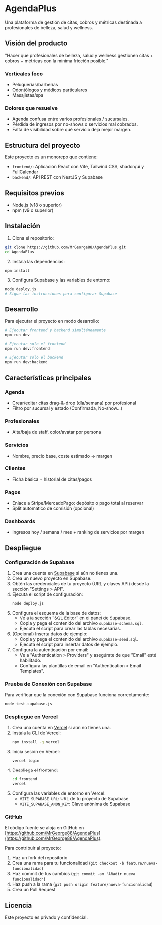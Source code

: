 # AgendaPlus

Una plataforma de gestión de citas, cobros y métricas destinada a profesionales de belleza, salud y wellness.

## Visión del producto

"Hacer que profesionales de belleza, salud y wellness gestionen citas + cobros + métricas con la mínima fricción posible."

### Verticales foco
- Peluquerías/barberías
- Odontólogos y médicos particulares
- Masajistas/spa

### Dolores que resuelve
- Agenda confusa entre varios profesionales / sucursales.
- Pérdida de ingresos por no-shows o servicios mal cobrados.
- Falta de visibilidad sobre qué servicio deja mejor margen.

## Estructura del proyecto

Este proyecto es un monorepo que contiene:

- `frontend/`: Aplicación React con Vite, Tailwind CSS, shadcn/ui y FullCalendar
- `backend/`: API REST con NestJS y Supabase

## Requisitos previos

- Node.js (v18 o superior)
- npm (v9 o superior)

## Instalación

1. Clona el repositorio:
```bash
git clone https://github.com/MrGeorge88/AgendaPlus.git
cd AgendaPlus
```

2. Instala las dependencias:
```bash
npm install
```

3. Configura Supabase y las variables de entorno:
```bash
node deploy.js
# Sigue las instrucciones para configurar Supabase
```

## Desarrollo

Para ejecutar el proyecto en modo desarrollo:

```bash
# Ejecutar frontend y backend simultáneamente
npm run dev

# Ejecutar solo el frontend
npm run dev:frontend

# Ejecutar solo el backend
npm run dev:backend
```

## Características principales

### Agenda
- Crear/editar citas drag-&-drop (día/semana) por profesional
- Filtro por sucursal y estado (Confirmada, No-show…)

### Profesionales
- Alta/baja de staff, color/avatar por persona

### Servicios
- Nombre, precio base, coste estimado → margen

### Clientes
- Ficha básica + historial de citas/pagos

### Pagos
- Enlace a Stripe/MercadoPago: depósito o pago total al reservar
- Split automático de comisión (opcional)

### Dashboards
- Ingresos hoy / semana / mes + ranking de servicios por margen

## Despliegue

### Configuración de Supabase

1. Crea una cuenta en [Supabase](https://supabase.com) si aún no tienes una.
2. Crea un nuevo proyecto en Supabase.
3. Obtén las credenciales de tu proyecto (URL y claves API) desde la sección "Settings > API".
4. Ejecuta el script de configuración:
   ```bash
   node deploy.js
   ```
5. Configura el esquema de la base de datos:
   - Ve a la sección "SQL Editor" en el panel de Supabase.
   - Copia y pega el contenido del archivo `supabase-schema.sql`.
   - Ejecuta el script para crear las tablas necesarias.
6. (Opcional) Inserta datos de ejemplo:
   - Copia y pega el contenido del archivo `supabase-seed.sql`.
   - Ejecuta el script para insertar datos de ejemplo.
7. Configura la autenticación por email:
   - Ve a "Authentication > Providers" y asegúrate de que "Email" esté habilitado.
   - Configura las plantillas de email en "Authentication > Email Templates".

### Prueba de Conexión con Supabase

Para verificar que la conexión con Supabase funciona correctamente:
```bash
node test-supabase.js
```

### Despliegue en Vercel

1. Crea una cuenta en [Vercel](https://vercel.com) si aún no tienes una.
2. Instala la CLI de Vercel:
   ```bash
   npm install -g vercel
   ```
3. Inicia sesión en Vercel:
   ```bash
   vercel login
   ```
4. Despliega el frontend:
   ```bash
   cd frontend
   vercel
   ```
5. Configura las variables de entorno en Vercel:
   - `VITE_SUPABASE_URL`: URL de tu proyecto de Supabase
   - `VITE_SUPABASE_ANON_KEY`: Clave anónima de Supabase

### GitHub
El código fuente se aloja en GitHub en [https://github.com/MrGeorge88/AgendaPlus](https://github.com/MrGeorge88/AgendaPlus).

Para contribuir al proyecto:
1. Haz un fork del repositorio
2. Crea una rama para tu funcionalidad (`git checkout -b feature/nueva-funcionalidad`)
3. Haz commit de tus cambios (`git commit -am 'Añadir nueva funcionalidad'`)
4. Haz push a la rama (`git push origin feature/nueva-funcionalidad`)
5. Crea un Pull Request

## Licencia

Este proyecto es privado y confidencial.
